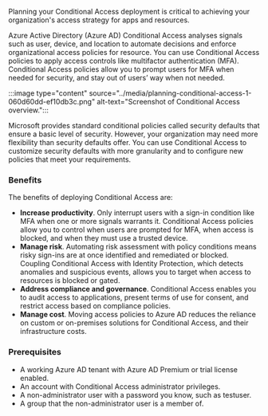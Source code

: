 Planning your Conditional Access deployment is critical to achieving your organization's access strategy for apps and resources.

Azure Active Directory (Azure AD) Conditional Access analyses signals such as user, device, and location to automate decisions and enforce organizational access policies for resource. You can use Conditional Access policies to apply access controls like multifactor authentication (MFA). Conditional Access policies allow you to prompt users for MFA when needed for security, and stay out of users’ way when not needed.

:::image type="content" source="../media/planning-conditional-access-1-060d60dd-ef10db3c.png" alt-text="Screenshot of Conditional Access overview.":::


Microsoft provides standard conditional policies called security defaults that ensure a basic level of security. However, your organization may need more flexibility than security defaults offer. You can use Conditional Access to customize security defaults with more granularity and to configure new policies that meet your requirements.

### Benefits

The benefits of deploying Conditional Access are:

 -  **Increase productivity**. Only interrupt users with a sign-in condition like MFA when one or more signals warrants it. Conditional Access policies allow you to control when users are prompted for MFA, when access is blocked, and when they must use a trusted device.
 -  **Manage risk**. Automating risk assessment with policy conditions means risky sign-ins are at once identified and remediated or blocked. Coupling Conditional Access with Identity Protection, which detects anomalies and suspicious events, allows you to target when access to resources is blocked or gated.
 -  **Address compliance and governance**. Conditional Access enables you to audit access to applications, present terms of use for consent, and restrict access based on compliance policies.
 -  **Manage cost**. Moving access policies to Azure AD reduces the reliance on custom or on-premises solutions for Conditional Access, and their infrastructure costs.

### Prerequisites

 -  A working Azure AD tenant with Azure AD Premium or trial license enabled.
 -  An account with Conditional Access administrator privileges.
 -  A non-administrator user with a password you know, such as testuser.
 -  A group that the non-administrator user is a member of.
